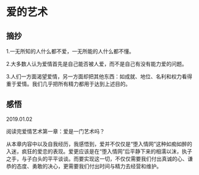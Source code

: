 # 爱的艺术

## 摘抄

1.一无所知的人什么都不爱，一无所能的人什么都不懂。

2.大多数人认为爱情首先是自己能否被人爱，而不是自己有没有能力爱的问题。

3.人们一方面渴望爱情，另一方面却把其他东西：如成就、地位、名利和权力看得重于爱情。我们几乎把所有精力都用于达到上述目的。

## 感悟

2019.01.02

阅读完爱情艺术第一章：爱是一门艺术吗？

从本章内容中以及自我经历，我感悟到，爱并不仅仅是“堕入情网”这种如痴如醉的入迷，疯狂的爱恋的表现。爱更应该是在“堕入情网”后平静下来的相濡以沫，执子之手，与子白头的平平谈谈。而要实现这一切，不仅仅需要我们付出真诚的心、谦恭的态度、勇敢的决心，更需要我们付出时间与精力去经营和维护。